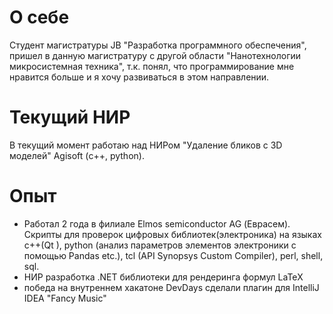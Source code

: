 # О себе
Студент магистратуры JB "Разработка программного обеспечения", пришел в данную магистратуру с другой области "Нанотехнологии микросистемная техника", т.к. понял, что программирование мне нравится больше и я хочу развиваться в этом направлении.
# Текущий НИР
В текущий момент работаю над НИРом "Удаление бликов с 3D моделей" Agisoft (с++, python).
# Опыт
* Работал 2 года в филиале Elmos semiconductor AG (Еврасем). Скрипты для проверок цифровых библиотек(электроника) на языках c++(Qt ), python (анализ параметров элементов электроники с помощью Pandas etc.), tcl (API Synopsys Custom Compiler), perl, shell, sql.
* НИР разработка .NET библиотеки для рендеринга формул LaTeX
* победа на внутреннем хакатоне DevDays сделали плагин для IntelliJ IDEA "Fancy Music"
